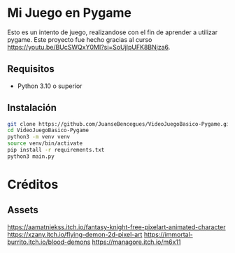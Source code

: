 # Mi Juego en Pygame

Esto es un intento de juego, realizandose con el fin de aprender a utilizar pygame.
Este proyecto fue hecho gracias al curso https://youtu.be/BUcSWQxY0MI?si=SoUjIpUFK8BNjza6.

## Requisitos

- Python 3.10 o superior

## Instalación

```bash
git clone https://github.com/JuanseBencegues/VideoJuegoBasico-Pygame.git
cd VideoJuegoBasico-Pygame
python3 -m venv venv
source venv/bin/activate
pip install -r requirements.txt
python3 main.py
```
# Créditos
## Assets
https://aamatniekss.itch.io/fantasy-knight-free-pixelart-animated-character
https://xzany.itch.io/flying-demon-2d-pixel-art
https://immortal-burrito.itch.io/blood-demons
https://managore.itch.io/m6x11